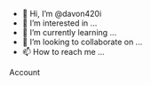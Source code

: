 - 👋 Hi, I’m @davon420i
- 👀 I’m interested in ...
- 🌱 I’m currently learning ...
- 💞️ I’m looking to collaborate on ...
- 📫 How to reach me ...

<!---
davon420i/davon420i is a ✨ special ✨ repository because its `README.md` (this file) appears on your GitHub profile.
You can click the Preview link to take a look at your changes.
--->

Account 
